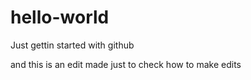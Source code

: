 # hello-world
Just gettin started with github

and this is an edit made just to check how to make edits 
